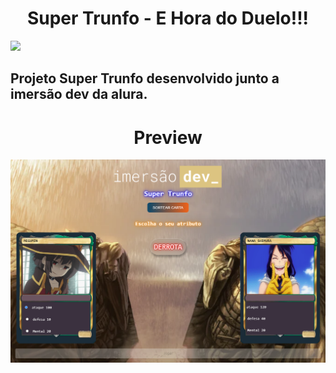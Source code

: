 <h1 align="center">Super Trunfo - E Hora do Duelo!!!</h1>
<img src="https://wallpaperaccess.com/full/505768.jpg">

<h2>Projeto Super Trunfo desenvolvido junto a imersão dev da alura.</h2>

<h1 align="center">Preview</h1>
<img src="preview1.png">
